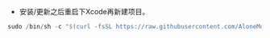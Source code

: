 - 安装/更新之后重启下Xcode再新建项目。

```swift
sudo /bin/sh -c "$(curl -fsSL https://raw.githubusercontent.com/AloneMonkey/MonkeyDev/master/bin/md-install)"
```